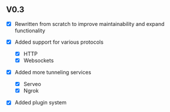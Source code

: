 ## V0.3

- [x] Rewritten from scratch to improve maintainability and expand functionality

- [x] Added support for various protocols
    - [x] HTTP
    - [x] Websockets

- [x] Added more tunneling services
    - [x] Serveo
    - [x] Ngrok

- [x] Added plugin system